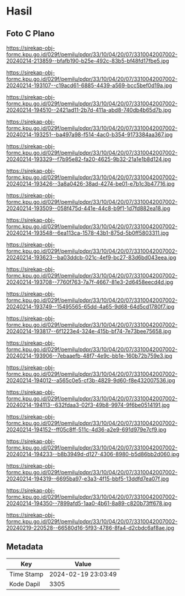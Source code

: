 # Hasil

## Foto C Plano

https://sirekap-obj-formc.kpu.go.id/029f/pemilu/pdpr/33/10/04/20/07/3310042007002-20240214-213859--bfafb190-b25e-492c-83b5-bf48fd17fbe5.jpg

https://sirekap-obj-formc.kpu.go.id/029f/pemilu/pdpr/33/10/04/20/07/3310042007002-20240214-193107--c19acd61-6885-4439-a569-bcc5bef0d19a.jpg

https://sirekap-obj-formc.kpu.go.id/029f/pemilu/pdpr/33/10/04/20/07/3310042007002-20240214-194510--2421ad11-2b7d-411a-abd8-740db4b65d7b.jpg

https://sirekap-obj-formc.kpu.go.id/029f/pemilu/pdpr/33/10/04/20/07/3310042007002-20240214-193251--ba497a98-f514-4ac0-b354-9173384aa367.jpg

https://sirekap-obj-formc.kpu.go.id/029f/pemilu/pdpr/33/10/04/20/07/3310042007002-20240214-193329--f7b95e82-fa20-4625-9b32-21a1e1b8d124.jpg

https://sirekap-obj-formc.kpu.go.id/029f/pemilu/pdpr/33/10/04/20/07/3310042007002-20240214-193426--3a8a0426-38ad-4274-be01-e7b1c3b47716.jpg

https://sirekap-obj-formc.kpu.go.id/029f/pemilu/pdpr/33/10/04/20/07/3310042007002-20240214-193509--058f475d-441e-44c8-b9f1-1d7fd882ea18.jpg

https://sirekap-obj-formc.kpu.go.id/029f/pemilu/pdpr/33/10/04/20/07/3310042007002-20240214-193548--6ea113ca-1578-43b1-875d-5b0ff5803311.jpg

https://sirekap-obj-formc.kpu.go.id/029f/pemilu/pdpr/33/10/04/20/07/3310042007002-20240214-193623--ba03ddcb-021c-4ef9-bc27-83d6bd043eea.jpg

https://sirekap-obj-formc.kpu.go.id/029f/pemilu/pdpr/33/10/04/20/07/3310042007002-20240214-193708--7760f763-7a7f-4667-81e3-2d6458eecd4d.jpg

https://sirekap-obj-formc.kpu.go.id/029f/pemilu/pdpr/33/10/04/20/07/3310042007002-20240214-193749--15495565-65dd-4a65-9d68-64d5cd1780f7.jpg

https://sirekap-obj-formc.kpu.go.id/029f/pemilu/pdpr/33/10/04/20/07/3310042007002-20240214-193817--6f1223e4-324e-415b-bf74-7e73bee75658.jpg

https://sirekap-obj-formc.kpu.go.id/029f/pemilu/pdpr/33/10/04/20/07/3310042007002-20240214-193906--7ebaaefb-48f7-4e9c-bb1e-160b72b759e3.jpg

https://sirekap-obj-formc.kpu.go.id/029f/pemilu/pdpr/33/10/04/20/07/3310042007002-20240214-194012--a565c0e5-cf3b-4829-9d60-f8e432007536.jpg

https://sirekap-obj-formc.kpu.go.id/029f/pemilu/pdpr/33/10/04/20/07/3310042007002-20240214-194113--632fdaa3-02f3-49b8-9974-9f6be0514191.jpg

https://sirekap-obj-formc.kpu.go.id/029f/pemilu/pdpr/33/10/04/20/07/3310042007002-20240214-194152--ff05c8ff-511c-4d36-a2e9-691d979e7cf9.jpg

https://sirekap-obj-formc.kpu.go.id/029f/pemilu/pdpr/33/10/04/20/07/3310042007002-20240214-194233--b8b3949d-d127-4306-8980-b5d86bb2d060.jpg

https://sirekap-obj-formc.kpu.go.id/029f/pemilu/pdpr/33/10/04/20/07/3310042007002-20240214-194319--6695ba97-e3a3-4f15-bbf5-13ddfd7ea07f.jpg

https://sirekap-obj-formc.kpu.go.id/029f/pemilu/pdpr/33/10/04/20/07/3310042007002-20240214-194350--7899afd5-1aa0-4b61-8a89-c820b73ff678.jpg

https://sirekap-obj-formc.kpu.go.id/029f/pemilu/pdpr/33/10/04/20/07/3310042007002-20240219-220528--66580d16-5f93-4786-8fa4-d2cbdc6af8ae.jpg


## Metadata

| Key        | Value               |
| ---------- | ------------------- |
| Time Stamp | 2024-02-19 23:03:49 |
| Kode Dapil | 3305                |




